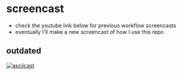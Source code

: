 # screencast

- check the youtube link below for previous workflow screencasts
- eventually I'll make a new screencast of how I use this repo

## outdated

[![asciicast](https://asciinema.org/a/ueQLpLYdU403LwqGNjp7fIz5A.svg)](https://asciinema.org/a/ueQLpLYdU403LwqGNjp7fIz5A)
